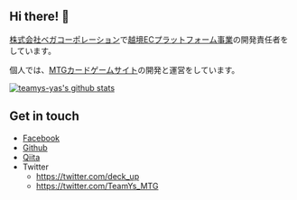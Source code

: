 ## Hi there! 👋

[株式会社ベガコーポレーション](https://www.vega-c.com/)で[越境ECプラットフォーム事業](https://dokodemo.world/)の開発責任者をしています。

個人では、[MTGカードゲームサイト](https://mtg.deckup.cards/)の開発と運営をしています。

[![teamys-yas's github stats](https://github-readme-stats.vercel.app/api?username=teamys-yas&show_icons=true&count_private=true)](https://github.com/anuraghazra/github-readme-stats)

## Get in touch

- [Facebook](https://www.facebook.com/yasuhiro.matsuo.923)
- [Github](https://github.com/teamys-yas)
- [Qiita](https://qiita.com/takasu_mtg)
- Twitter
  - https://twitter.com/deck_up
  - https://twitter.com/TeamYs_MTG

